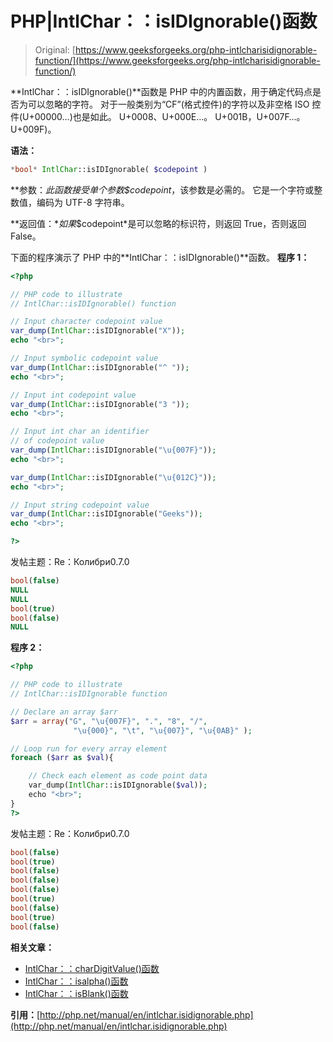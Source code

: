# PHP|IntlChar：：isIDIgnorable()函数

> Original: [https://www.geeksforgeeks.org/php-intlcharisidignorable-function/](https://www.geeksforgeeks.org/php-intlcharisidignorable-function/)

**IntlChar：：isIDIgnorable()**函数是 PHP 中的内置函数，用于确定代码点是否为可以忽略的字符。 对于一般类别为“CF”(格式控件)的字符以及非空格 ISO 控件(U+00000…)也是如此。 U+0008、U+000E…。 U+001B，U+007F…。 U+009F)。

**语法：**

```php
*bool* IntlChar::isIDIgnorable( $codepoint )
```

**参数：**此函数接受单个参数*$codepoint*，该参数是必需的。 它是一个字符或整数值，编码为 UTF-8 字符串。

**返回值：**如果*$codepoint*是可以忽略的标识符，则返回 True，否则返回 False。

下面的程序演示了 PHP 中的**IntlChar：：isIDIgnorable()**函数。
**程序 1：**

```php
<?php

// PHP code to illustrate
// IntlChar::isIDIgnorable() function

// Input character codepoint value 
var_dump(IntlChar::isIDIgnorable("X"));
echo "<br>";

// Input symbolic codepoint value 
var_dump(IntlChar::isIDIgnorable("^ "));
echo "<br>";

// Input int codepoint value 
var_dump(IntlChar::isIDIgnorable("3 "));
echo "<br>";

// Input int char an identifier
// of codepoint value
var_dump(IntlChar::isIDIgnorable("\u{007F}"));
echo "<br>";

var_dump(IntlChar::isIDIgnorable("\u{012C}"));
echo "<br>";

// Input string codepoint value 
var_dump(IntlChar::isIDIgnorable("Geeks"));
echo "<br>";

?>
```

发帖主题：Re：Колибри0.7.0

```php
bool(false)
NULL
NULL
bool(true)
bool(false)
NULL

```

**程序 2：**

```php
<?php

// PHP code to illustrate
// IntlChar::isIDIgnorable function

// Declare an array $arr
$arr = array("G", "\u{007F}", ".", "8", "/",
              "\u{000}", "\t", "\u{007}", "\u{0AB}" );

// Loop run for every array element
foreach ($arr as $val){

    // Check each element as code point data
    var_dump(IntlChar::isIDIgnorable($val));
    echo "<br>";
}
?>
```

发帖主题：Re：Колибри0.7.0

```php
bool(false)
bool(true)
bool(false)
bool(false)
bool(false)
bool(true)
bool(false)
bool(true)
bool(false)

```

**相关文章：**

*   [IntlChar：：charDigitValue()函数](https://www.geeksforgeeks.org/php-intlcharchardigitvalue-function/)
*   [IntlChar：：isalpha()函数](https://www.geeksforgeeks.org/php-intlcharisalpha-function/)
*   [IntlChar：：isBlank()函数](https://www.geeksforgeeks.org/php-intlcharisblank-function/)

**引用：**[http://php.net/manual/en/intlchar.isidignorable.php](http://php.net/manual/en/intlchar.isidignorable.php)